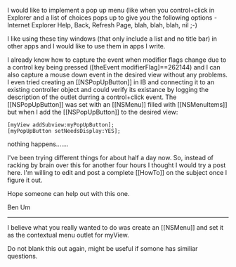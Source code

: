 I would like to implement a pop up menu (like when you control+click in Explorer and a list of choices pops up to give you the following options - Internet Explorer Help, Back, Refresh Page, blah, blah, blah, nil ;-)

I like using these tiny windows (that only include a list and no title bar) in other apps and I would like to use them in apps I write.

I already know how to capture the event when modifier flags change due to a control key being pressed ([theEvent modifierFlag]==262144) and I can also capture a mouse down event in the desired view without any problems. I even tried creating an [[NSPopUpButton]] in IB and connecting it to an existing controller object and could verify its existance by logging the description of the outlet durring a control+click event. The [[NSPopUpButton]] was set with an [[NSMenu]] filled with [[NSMenuItems]] but when I add the [[NSPopUpButton]] to the desired view:

    [myView addSubview:myPopUpButton];
    [myPopUpButton setNeedsDisplay:YES];

nothing happens.......

I've been trying different things for about half a day now. So, instead of racking by brain over this for another four hours I thought I would try a post here. I'm willing to edit and post a complete [[HowTo]] on the subject once I figure it out.  

Hope someone can help out with this one.

Ben Um

----

I believe what you really wanted to do was create an [[NSMenu]] and set it as the contextual menu outlet for myView. 

Do not blank this out again, might be useful if somone has similiar questions.